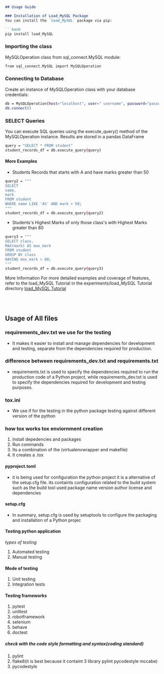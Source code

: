 ```markdown
## Usage Guide

### Installation of Load_MySQL Package
You can install the `load_MySQL` package via pip:

```bash
pip install load_MySQL
```

### Importing the class
MySQLOperation class from sql_connect.MySQL module:

```bash
from sql_connect.MySQL import MySQLOperation
```

### Connecting to Database
Create an instance of MySQLOperation class with your database credentials:

```bash
db = MySQLOperation(host="localhost", user=" username", password="password", database="database name")
db.connect()
```

### SELECT Queries
You can execute SQL queries using the execute_query() method of the MySQLOperation instance. Results are stored in a pandas DataFrame

```bash
query = "SELECT * FROM student"
student_records_df = db.execute_query(query)
```

#### More Examples
- Students Records that starts with A and have marks greater than 50
```bash
query2 = """
SELECT 
name,
mark 
FROM student 
WHERE name LIKE 'A%' AND mark > 50;
"""
student_records_df = db.execute_query(query2)
```

- Students's Highest Marks of only those class's with Highest Marks greater than 80 
```bash
query3 = """
SELECT class,
MAX(mark) AS max_mark
FROM student
GROUP BY class
HAVING max_mark > 80;
"""
student_records_df = db.execute_query(query3)

```
More Information
For more detailed examples and coverage of features, refer to the load_MySQL Tutorial in the experiments/load_MySQL Tutorial directory
[load_MySQL Tutorial](https://github.com/Meetpanchal58/SQL_Connect/blob/main/experiments/load_MySQL%20Tutorial.ipynb)

<br><br>

## Usage of All files 

### requirements_dev.txt we use for the testing
- It makes it easier to install and manage dependencies for development and testing, separate from the dependencies required for production.

### difference between requirements_dev.txt and requirements.txt

- requirements.txt is used to specify the dependencies required to run the production code of a Python project, while requirements_dev.txt is used to specify the dependencies required for development and testing purposes.

### tox.ini
- We use if for the testing in the python package testing against different version of the python 

### how tox works tox enviornment creation
1. Install depedencies and packages 
2. Run commands
3. Its a combination of the (virtualenvwrapper and makefile)
4. It creates a .tox


#### pyproject.toml
- it is being used for configuration the python project it is a alternative of the setup.cfg file. its containts configuration related to the build system
such as the build tool used package name version author license and dependencies

#### setup.cfg
- In summary, setup.cfg is used by setuptools to configure the packaging and installation of a Python projec

#### Testing python application
*types of testing*
1. Automated testing 
2. Manual testing

#### Mode of testing
1. Unit testing
2. Integration tests

#### Testing frameworks

1. pytest
2. unittest
3. robotframework
4. selenium
5. behave
6. doctest

##### check with the code style formatting and syntax(coding standard)

1. pylint
2. flake8(it is best because it containt 3 library pylint pycodestyle mccabe)
3. pycodestyle

